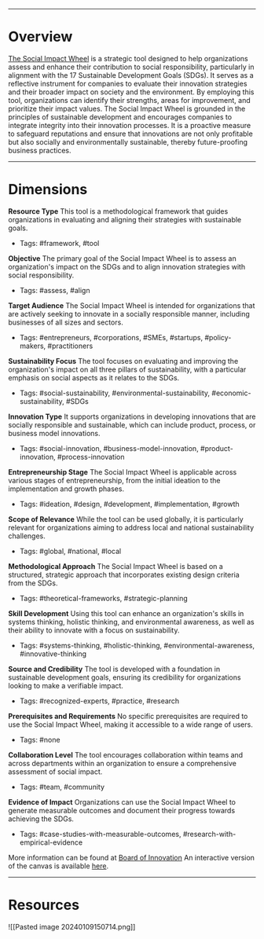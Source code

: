 ____
# Overview
[The Social Impact Wheel](https://miro.com/app/board/uXjVOxFE7zY=/) is a strategic tool designed to help organizations assess and enhance their contribution to social responsibility, particularly in alignment with the 17 Sustainable Development Goals (SDGs). It serves as a reflective instrument for companies to evaluate their innovation strategies and their broader impact on society and the environment. By employing this tool, organizations can identify their strengths, areas for improvement, and prioritize their impact values. The Social Impact Wheel is grounded in the principles of sustainable development and encourages companies to integrate integrity into their innovation processes. It is a proactive measure to safeguard reputations and ensure that innovations are not only profitable but also socially and environmentally sustainable, thereby future-proofing business practices.

____
# Dimensions

**Resource Type**
This tool is a methodological framework that guides organizations in evaluating and aligning their strategies with sustainable goals. 
- Tags: #framework, #tool

**Objective**
The primary goal of the Social Impact Wheel is to assess an organization's impact on the SDGs and to align innovation strategies with social responsibility.
- Tags: #assess, #align

**Target Audience**
The Social Impact Wheel is intended for organizations that are actively seeking to innovate in a socially responsible manner, including businesses of all sizes and sectors.
- Tags: #entrepreneurs, #corporations, #SMEs, #startups, #policy-makers, #practitioners

**Sustainability Focus**
The tool focuses on evaluating and improving the organization's impact on all three pillars of sustainability, with a particular emphasis on social aspects as it relates to the SDGs.
- Tags: #social-sustainability, #environmental-sustainability, #economic-sustainability, #SDGs

**Innovation Type**
It supports organizations in developing innovations that are socially responsible and sustainable, which can include product, process, or business model innovations.
- Tags: #social-innovation, #business-model-innovation, #product-innovation, #process-innovation

**Entrepreneurship Stage**
The Social Impact Wheel is applicable across various stages of entrepreneurship, from the initial ideation to the implementation and growth phases.
- Tags: #ideation, #design, #development, #implementation, #growth

**Scope of Relevance**
While the tool can be used globally, it is particularly relevant for organizations aiming to address local and national sustainability challenges.
- Tags: #global, #national, #local

**Methodological Approach**
The Social Impact Wheel is based on a structured, strategic approach that incorporates existing design criteria from the SDGs.
- Tags: #theoretical-frameworks, #strategic-planning

**Skill Development**
Using this tool can enhance an organization's skills in systems thinking, holistic thinking, and environmental awareness, as well as their ability to innovate with a focus on sustainability.
- Tags: #systems-thinking, #holistic-thinking, #environmental-awareness, #innovative-thinking

**Source and Credibility**
The tool is developed with a foundation in sustainable development goals, ensuring its credibility for organizations looking to make a verifiable impact.
- Tags: #recognized-experts, #practice, #research

**Prerequisites and Requirements**
No specific prerequisites are required to use the Social Impact Wheel, making it accessible to a wide range of users.
- Tags: #none

**Collaboration Level**
The tool encourages collaboration within teams and across departments within an organization to ensure a comprehensive assessment of social impact.
- Tags: #team, #community

**Evidence of Impact**
Organizations can use the Social Impact Wheel to generate measurable outcomes and document their progress towards achieving the SDGs.
- Tags: #case-studies-with-measurable-outcomes, #research-with-empirical-evidence 

More information can be found at [Board of Innovation](https://www.boardofinnovation.com/tools/social-impact-wheel/)
An interactive version of the canvas is available [here](https://miro.com/app/board/uXjVOxFE7zY=/).

___
# Resources

![[Pasted image 20240109150714.png]]